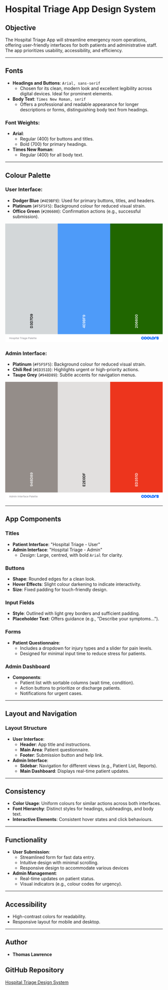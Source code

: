 # Hospital Triage App Design System

## Objective
The Hospital Triage App will streamline emergency room operations, offering user-friendly interfaces for both patients and administrative staff. The app prioritizes usability, accessibility, and efficiency.
  
---

## Fonts
- **Headings and Buttons**: `Arial, sans-serif`
  - Chosen for its clean, modern look and excellent legibility across digital devices. Ideal for prominent elements.
- **Body Text**: `Times New Roman, serif`
  - Offers a professional and readable appearance for longer descriptions or forms, distinguishing body text from headings.

### Font Weights:
- **Arial**:
  - Regular (400) for buttons and titles.
  - Bold (700) for primary headings.
- **Times New Roman**:
  - Regular (400) for all body text.

---

## Colour Palette

### User Interface:
- **Dodger Blue** (`#4E9BF9`): Used for primary buttons, titles, and headers.
- **Platinum** (`#F5F5F5`): Background colour for reduced visual strain.
- **Office Green** (`#206600`): Confirmation actions (e.g., successful submission).

![User interface palette](Hospital%20Triage%20Palette.png)

### Admin Interface:
- **Platinum** (`#F5F5F5`): Background colour for reduced visual strain.
- **Chili Red** (`#ED351D`): Highlights urgent or high-priority actions.
- **Taupe Grey** (`#948D89`): Subtle accents for navigation menus.

![Admin screen palette](Admin%20Interface%20Palette.png)
  
---

## App Components

### Titles
- **Patient Interface**: "Hospital Triage - User"
- **Admin Interface**: "Hospital Triage - Admin"
  - *Design*: Large, centred, with bold `Arial` for clarity.

### Buttons
- **Shape**: Rounded edges for a clean look.
- **Hover Effects**: Slight colour darkening to indicate interactivity.
- **Size**: Fixed padding for touch-friendly design.

### Input Fields
- **Style**: Outlined with light grey borders and sufficient padding.
- **Placeholder Text**: Offers guidance (e.g., "Describe your symptoms...").

### Forms
- **Patient Questionnaire**:
  - Includes a dropdown for injury types and a slider for pain levels.
  - Designed for minimal input time to reduce stress for patients.

### Admin Dashboard
- **Components**:
  - Patient list with sortable columns (wait time, condition).
  - Action buttons to prioritize or discharge patients.
  - Notifications for urgent cases.

---

## Layout and Navigation

### Layout Structure
- **User Interface**:
  - **Header**: App title and instructions.
  - **Main Area**: Patient questionnaire.
  - **Footer**: Submission button and help link.
- **Admin Interface**:
  - **Sidebar**: Navigation for different views (e.g., Patient List, Reports).
  - **Main Dashboard**: Displays real-time patient updates.

---

## Consistency
- **Color Usage**: Uniform colours for similar actions across both interfaces.
- **Font Hierarchy**: Distinct styles for headings, subheadings, and body text.
- **Interactive Elements**: Consistent hover states and click behaviours.

---

## Functionality
- **User Submission**:
  - Streamlined form for fast data entry.
  - Intuitive design with minimal scrolling.
  - Responsive design to accommodate various devices
- **Admin Management**:
  - Real-time updates on patient status.
  - Visual indicators (e.g., colour codes for urgency).

---

## Accessibility
- High-contrast colors for readability.
- Responsive layout for mobile and desktop.

---

## Author
- **Thomas Lawrence**

## GitHub Repository
[Hospital Triage Design System](https://github.com/ThomasL642/cst3106_labs/tree/Lab-10)
